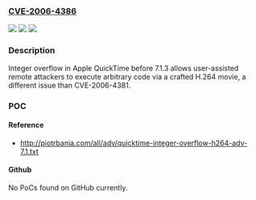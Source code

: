 ### [CVE-2006-4386](https://cve.mitre.org/cgi-bin/cvename.cgi?name=CVE-2006-4386)
![](https://img.shields.io/static/v1?label=Product&message=n%2Fa&color=blue)
![](https://img.shields.io/static/v1?label=Version&message=n%2Fa&color=blue)
![](https://img.shields.io/static/v1?label=Vulnerability&message=n%2Fa&color=brighgreen)

### Description

Integer overflow in Apple QuickTime before 7.1.3 allows user-assisted remote attackers to execute arbitrary code via a crafted H.264 movie, a different issue than CVE-2006-4381.

### POC

#### Reference
- http://piotrbania.com/all/adv/quicktime-integer-overflow-h264-adv-7.1.txt

#### Github
No PoCs found on GitHub currently.

